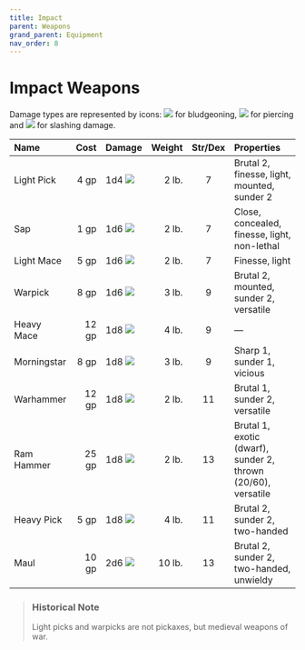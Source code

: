 ```yaml
---
title: Impact
parent: Weapons
grand_parent: Equipment
nav_order: 8
---
```


# Impact Weapons
Damage types are represented by icons: <img src="https://img.icons8.com/ios-glyphs/12/FFFFFF/thor-hammer.png"> for bludgeoning, <img src="https://img.icons8.com/ios-filled/12/FFFFFF/archer.png"> for piercing and <img src="https://img.icons8.com/ios-filled/12/FFFFFF/sword.png"> for slashing damage.

| Name | Cost | Damage | Weight | Str/Dex | Properties |
|:-----|-----:|:-------|-------:|:-------:|:-----------|
| Light Pick | 4 gp | 1d4 <img src="https://img.icons8.com/ios-filled/12/FFFFFF/archer.png"> | 2 lb. | 7 | Brutal 2, finesse, light, mounted, sunder 2 |
| Sap | 1 gp | 1d6 <img src="https://img.icons8.com/ios-glyphs/12/FFFFFF/thor-hammer.png"> | 2 lb. | 7 | Close, concealed, finesse, light, non-lethal |
| Light Mace | 5 gp | 1d6 <img src="https://img.icons8.com/ios-glyphs/12/FFFFFF/thor-hammer.png"> | 2 lb. | 7 | Finesse, light |
| Warpick | 8 gp | 1d6 <img src="https://img.icons8.com/ios-filled/12/FFFFFF/archer.png"> | 3 lb. | 9 | Brutal 2, mounted, sunder 2, versatile |
| Heavy Mace | 12 gp | 1d8 <img src="https://img.icons8.com/ios-glyphs/12/FFFFFF/thor-hammer.png"> | 4 lb. | 9 | — |
| Morningstar | 8 gp | 1d8 <img src="https://img.icons8.com/ios-glyphs/12/FFFFFF/thor-hammer.png"> | 3 lb. | 9 | Sharp 1, sunder 1, vicious |
| Warhammer | 12 gp | 1d8 <img src="https://img.icons8.com/ios-glyphs/12/FFFFFF/thor-hammer.png"> | 2 lb. | 11 | Brutal 1, sunder 2, versatile |
| Ram Hammer | 25 gp | 1d8 <img src="https://img.icons8.com/ios-glyphs/12/FFFFFF/thor-hammer.png"> | 2 lb. | 13 | Brutal 1, exotic (dwarf), sunder 2, thrown (20/60), versatile |
| Heavy Pick | 5 gp | 1d8 <img src="https://img.icons8.com/ios-filled/12/FFFFFF/archer.png"> | 4 lb. | 11 | Brutal 2, sunder 2, two-handed |
| Maul | 10 gp | 2d6 <img src="https://img.icons8.com/ios-glyphs/12/FFFFFF/thor-hammer.png"> | 10 lb. | 13 | Brutal 2, sunder 2, two-handed, unwieldy |

> ### Historical Note
> Light picks and warpicks are not pickaxes, but medieval weapons of war.
